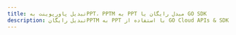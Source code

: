 ---title: تبدیل پاورپوینت بهPPT، PPTM به PPT مبدل رایگان یا GO SDKdescription: تبدیل رایگانPPTM به PPT با استفاده از GO Cloud APIs & SDK. همچنین اسناد Microsoft PowerPoint را در Cloud ایجاد، ویرایش و رندر کنید.---